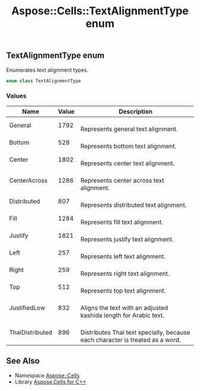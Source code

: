 ﻿---
title: Aspose::Cells::TextAlignmentType enum
linktitle: TextAlignmentType
second_title: Aspose.Cells for C++ API Reference
description: 'Aspose::Cells::TextAlignmentType enum. Enumerates text alignment types in C++.'
type: docs
weight: 25100
url: /cpp/aspose.cells/textalignmenttype/
---
## TextAlignmentType enum


Enumerates text alignment types.

```cpp
enum class TextAlignmentType
```

### Values

| Name | Value | Description |
| --- | --- | --- |
| General | 1792 | <br>Represents general text alignment. |
| Bottom | 528 | <br>Represents bottom text alignment. |
| Center | 1802 | <br>Represents center text alignment. |
| CenterAcross | 1286 | <br>Represents center across text alignment. |
| Distributed | 807 | <br>Represents distributed text alignment. |
| Fill | 1284 | <br>Represents fill text alignment. |
| Justify | 1821 | <br>Represents justify text alignment. |
| Left | 257 | <br>Represents left text alignment. |
| Right | 259 | <br>Represents right text alignment. |
| Top | 512 | <br>Represents top text alignment. |
| JustifiedLow | 832 | <br>Aligns the text with an adjusted kashida length for Arabic text. |
| ThaiDistributed | 896 | <br>Distributes Thai text specially, because each character is treated as a word. |

## See Also

* Namespace [Aspose::Cells](../)
* Library [Aspose.Cells for C++](../../)
